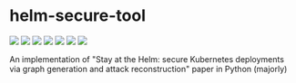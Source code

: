 # helm-secure-tool


![](https://pandao.github.io/editor.md/images/logos/editormd-logo-180x180.png) ![](https://img.shields.io/github/stars/pandao/editor.md.svg) ![](https://img.shields.io/github/forks/pandao/editor.md.svg) ![](https://img.shields.io/github/tag/pandao/editor.md.svg) ![](https://img.shields.io/github/release/pandao/editor.md.svg) ![](https://img.shields.io/github/issues/pandao/editor.md.svg) ![](https://img.shields.io/bower/v/editor.md.svg)

An implementation of "Stay at the Helm: secure Kubernetes deployments via graph generation and attack reconstruction" paper in Python (majorly)